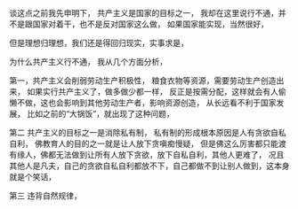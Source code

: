 谈这点之前我先申明下，
共产主义是国家的目标之一，
我却在这里说行不通，并不是跟国家对着干，也不是反对国家这么做，
如果国家能实现，当然很好，

但是理想归理想，我们还是得回归现实，实事求是，

为什么共产主义行不通，
我从几个方面分析，

第一，共产主义会削弱劳动生产积极性，
粮食衣物等资源，需要劳动生产创造出来，
如果实行共产主义了，做多做少都一样，
反正是按需分配，这样就会有人偷懒不做，这也会影响到其他劳动生产者，影响资源创造，
从长远看不利于国家发展，
比如之前的“大锅饭”，就出现了这种问题，

第二
共产主义的目标之一是消除私有制，
私有制的形成根本原因是人有贪欲自私自利，
佛教育人的目的之一就是让人放下贪嗔痴慢疑，
但是佛这么厉害都只能渡有缘人，佛都无法做到让所有人放下贪欲，放下自私自利，其他人更难了，
况且其他人是凡夫，自己的贪欲自私自利都放不下，自己都做不到让别人做到，这本身就是个笑话，

第三
违背自然规律，